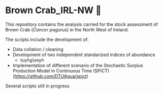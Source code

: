 # Brown Crab_IRL-NW :crab:

This repository contains the analysis carried for the stock assessment of Brown Crab (*Cancer pagurus*) in the North West of Ireland. 

The scripts include the development of: 
* Data collation / cleaning 
* Development of two independent standarized indices of abundance
  * tuyhg\seyh
* Implementation of different scenario of the Stochastic Surplus Production Model in Continuous Time (SPiCT) (https://github.com/DTUAqua/spict)

Several scripts still in progress

